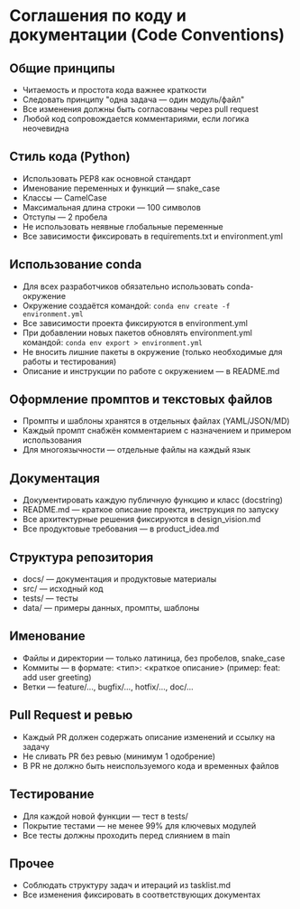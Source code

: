 # Соглашения по коду и документации (Code Conventions)

## Общие принципы
- Читаемость и простота кода важнее краткости
- Следовать принципу "одна задача — один модуль/файл"
- Все изменения должны быть согласованы через pull request
- Любой код сопровождается комментариями, если логика неочевидна

## Стиль кода (Python)
- Использовать PEP8 как основной стандарт
- Именование переменных и функций — snake_case
- Классы — CamelCase
- Максимальная длина строки — 100 символов
- Отступы — 2 пробела
- Не использовать неявные глобальные переменные
- Все зависимости фиксировать в requirements.txt и environment.yml

## Использование conda
- Для всех разработчиков обязательно использовать conda-окружение
- Окружение создаётся командой: `conda env create -f environment.yml`
- Все зависимости проекта фиксируются в environment.yml
- При добавлении новых пакетов обновлять environment.yml командой: `conda env export > environment.yml`
- Не вносить лишние пакеты в окружение (только необходимые для работы и тестирования)
- Описание и инструкции по работе с окружением — в README.md

## Оформление промптов и текстовых файлов
- Промпты и шаблоны хранятся в отдельных файлах (YAML/JSON/MD)
- Каждый промпт снабжён комментарием с назначением и примером использования
- Для многоязычности — отдельные файлы на каждый язык

## Документация
- Документировать каждую публичную функцию и класс (docstring)
- README.md — краткое описание проекта, инструкция по запуску
- Все архитектурные решения фиксируются в design_vision.md
- Все продуктовые требования — в product_idea.md

## Структура репозитория
- docs/ — документация и продуктовые материалы
- src/ — исходный код
- tests/ — тесты
- data/ — примеры данных, промпты, шаблоны

## Именование
- Файлы и директории — только латиница, без пробелов, snake_case
- Коммиты — в формате: <тип>: <краткое описание> (пример: feat: add user greeting)
- Ветки — feature/..., bugfix/..., hotfix/..., doc/...

## Pull Request и ревью
- Каждый PR должен содержать описание изменений и ссылку на задачу
- Не сливать PR без ревью (минимум 1 одобрение)
- В PR не должно быть неиспользуемого кода и временных файлов

## Тестирование
- Для каждой новой функции — тест в tests/
- Покрытие тестами — не менее 99% для ключевых модулей
- Все тесты должны проходить перед слиянием в main

## Прочее
- Соблюдать структуру задач и итераций из tasklist.md
- Все изменения фиксировать в соответствующих документах 